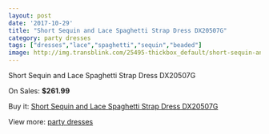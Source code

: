 ```yaml
---
layout: post
date: '2017-10-29'
title: "Short Sequin and Lace Spaghetti Strap Dress DX20507G"
category: party dresses
tags: ["dresses","lace","spaghetti","sequin","beaded"]
image: http://img.transblink.com/25495-thickbox_default/short-sequin-and-lace-spaghetti-strap-dress-dx20507g.jpg
---
```

Short Sequin and Lace Spaghetti Strap Dress DX20507G

On Sales: **$261.99**
<a href="https://www.transblink.com/en/party-dresses/8037-short-sequin-and-lace-spaghetti-strap-dress-dx20507g.html"><amp-img layout="responsive" width="600" height="600" src="//img.transblink.com/25495-thickbox_default/short-sequin-and-lace-spaghetti-strap-dress-dx20507g.jpg" alt="Short Sequin and Lace Spaghetti Strap Dress DX20507G 0" /></a>
<a href="https://www.transblink.com/en/party-dresses/8037-short-sequin-and-lace-spaghetti-strap-dress-dx20507g.html"><amp-img layout="responsive" width="600" height="600" src="//img.transblink.com/25497-thickbox_default/short-sequin-and-lace-spaghetti-strap-dress-dx20507g.jpg" alt="Short Sequin and Lace Spaghetti Strap Dress DX20507G 1" /></a>
<a href="https://www.transblink.com/en/party-dresses/8037-short-sequin-and-lace-spaghetti-strap-dress-dx20507g.html"><amp-img layout="responsive" width="600" height="600" src="//img.transblink.com/25496-thickbox_default/short-sequin-and-lace-spaghetti-strap-dress-dx20507g.jpg" alt="Short Sequin and Lace Spaghetti Strap Dress DX20507G 2" /></a>

Buy it: [Short Sequin and Lace Spaghetti Strap Dress DX20507G](https://www.transblink.com/en/party-dresses/8037-short-sequin-and-lace-spaghetti-strap-dress-dx20507g.html "Short Sequin and Lace Spaghetti Strap Dress DX20507G")

View more: [party dresses](https://www.transblink.com/en/62-party-dresses "party dresses")